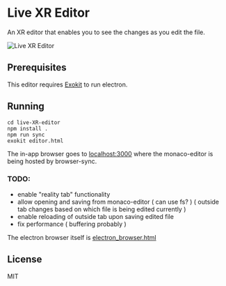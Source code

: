 
# Live XR Editor 

An XR editor that enables you to see the changes as you edit the file.

![Live XR Editor](https://raw.githubusercontent.com/ltchris/live-XR-editor/master/img/editor.png)

## Prerequisites
This editor requires [Exokit](https://github.com/webmixedreality/exokit) to run electron.

## Running

```
cd live-XR-editor 
npm install .
npm run sync
exokit editor.html
```

The in-app browser goes to <a href="http://localhost:3000">localhost:3000</a> where the monaco-editor is being hosted by browser-sync.


### TODO:
- enable "reality tab" functionality
- allow opening and saving from monaco-editor ( can use fs? ) ( outside tab changes based on which file is being edited currently )
- enable reloading of outside tab upon saving edited file
- fix performance ( buffering probably )


The electron browser itself is [electron_browser.html](https://github.com/chrislatorres/live-XR-editor/blob/master/electron_browser.html)

## License

MIT
